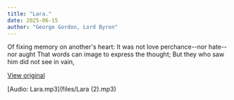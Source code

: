 ```yaml
---
title: "Lara."
date: 2025-06-15
author: "George Gordon, Lord Byron"
---
```


Of fixing memory on another's heart:
It was not love perchance--nor hate--nor aught
That words can image to express the thought;
But they who saw him did not see in vain,

[View original](https://t.me/c/2696929880/336)


[Audio: Lara.mp3](files/Lara (2).mp3)